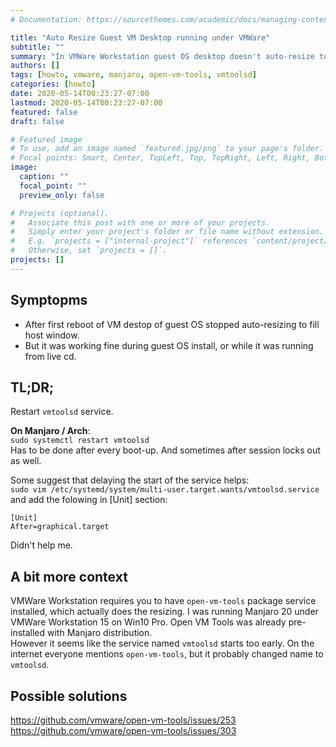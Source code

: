 ```yaml
---
# Documentation: https://sourcethemes.com/academic/docs/managing-content/

title: "Auto Resize Guest VM Desktop running under VMWare"
subtitle: ""
summary: "In VMWare Workstation guest OS desktop doesn't auto-resize to fill host OS window after first reboot. Solution."
authors: []
tags: [howto, vmware, manjaro, open-vm-tools, vmtoolsd]
categories: [howto]
date: 2020-05-14T00:23:27-07:00
lastmod: 2020-05-14T00:23:27-07:00
featured: false
draft: false

# Featured image
# To use, add an image named `featured.jpg/png` to your page's folder.
# Focal points: Smart, Center, TopLeft, Top, TopRight, Left, Right, BottomLeft, Bottom, BottomRight.
image:
  caption: ""
  focal_point: ""
  preview_only: false

# Projects (optional).
#   Associate this post with one or more of your projects.
#   Simply enter your project's folder or file name without extension.
#   E.g. `projects = ["internal-project"]` references `content/project/deep-learning/index.md`.
#   Otherwise, set `projects = []`.
projects: []
---
```


## Symptopms
- After first reboot of VM destop of guest OS stopped auto-resizing to fill host window.
- But it was working fine during guest OS install, or while it was running from live cd. 

## TL;DR;
Restart `vmtoolsd` service.

**On Manjaro / Arch**:  
`sudo systemctl restart vmtoolsd`  
Has to be done after every boot-up. And sometimes after session locks out as well.

Some suggest that delaying the start of the service helps:  
`sudo vim /etc/systemd/system/multi-user.target.wants/vmtoolsd.service`  
and add the folowing in [Unit] section:  
```
[Unit]
After=graphical.target
```
Didn't help me.

## A bit more context
VMWare Workstation requires you to have `open-vm-tools` package service installed, which actually does the resizing.
I was running Manjaro 20 under VMWare Workstation 15 on Win10 Pro. Open VM Tools was already pre-installed with
Manjaro distribution.  
However it seems like the service named `vmtoolsd` starts too early. On the internet everyone mentions `open-vm-tools`, 
but it probably changed name to `vmtoolsd`.

## Possible solutions
https://github.com/vmware/open-vm-tools/issues/253
https://github.com/vmware/open-vm-tools/issues/303
